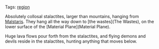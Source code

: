Tags: [region](Regions)

Absolutely collosal stalactites, larger than mountains, hanging from [Malstaris](Malstaris). They hang all the way down to [the wastes](The Wastes), on the lower surface of the [Material Plane](Material Plane).

Huge lava flows pour forth from the stalactites, and flying demons and devils reside in the stalactites, hunting anything that moves below. 

